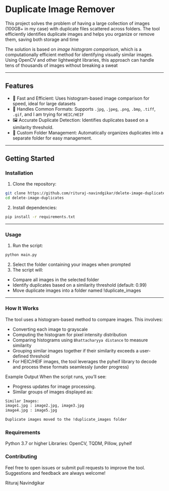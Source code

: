 # Duplicate Image Remover
This project solves the problem of having a large collection of images (100GB+ in my case) with duplicate files scattered across folders. The tool efficiently identifies duplicate images and helps you organize or remove them, saving both storage and time

The solution is based on *image histogram comparison*, which is a computationally efficient method for identifying visually similar images. Using OpenCV and other lightweight libraries, this approach can handle tens of thousands of images without breaking a sweat

---

## Features
- 🚀 Fast and Efficient: Uses histogram-based image comparison for speed, ideal for large datasets
- 📂 Handles Common Formats: Supports `.jpg`, `.jpeg`, `.png`, `.bmp`, `.tiff`, `.gif`, and I am trying for `HEIC/HEIF`
- 🖼 Accurate Duplicate Detection: Identifies duplicates based on a similarity threshold.
- 📁 Custom Folder Management: Automatically organizes duplicates into a separate folder for easy management.

---

## Getting Started
### Installation
1. Clone the repository:
```bash
git clone https://github.com/rituraj-navindgikar/delete-image-duplicates
cd delete-image-duplicates
```

2. Install dependencies:
```bash
pip install -r requirements.txt
```

--- 

### Usage
1. Run the script:
```bash
python main.py
```
2. Select the folder containing your images when prompted
3. The script will:

- Compare all images in the selected folder
- Identify duplicates based on a similarity threshold (default: 0.99)
- Move duplicate images into a folder named !duplicate_images

--- 

### How It Works
The tool uses a histogram-based method to compare images. This involves:
- Converting each image to grayscale
- Computing the histogram for pixel intensity distribution
- Comparing histograms using `Bhattacharyya distance` to measure similarity
- Grouping similar images together if their similarity exceeds a user-defined threshold
- For HEIC/HEIF images, the tool leverages the pyheif library to decode and process these formats seamlessly (under progress)


Example Output
When the script runs, you’ll see:
- Progress updates for image processing.
- Similar groups of images displayed as:

```bash
Similar Images:
image1.jpg : image2.jpg, image3.jpg
image4.jpg : image5.jpg

Duplicate images moved to the !duplicate_images folder
```

### Requirements
Python 3.7 or higher
Libraries: OpenCV, TQDM, Pillow, pyheif

### Contributing
Feel free to open issues or submit pull requests to improve the tool. Suggestions and feedback are always welcome!

Rituraj Navindgikar


